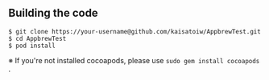 
## Building the code
```
$ git clone https://your-username@github.com/kaisatoiw/AppbrewTest.git
$ cd AppbrewTest
$ pod install
```

※ If you're not installed cocoapods,  please use `sudo gem install cocoapods` .
